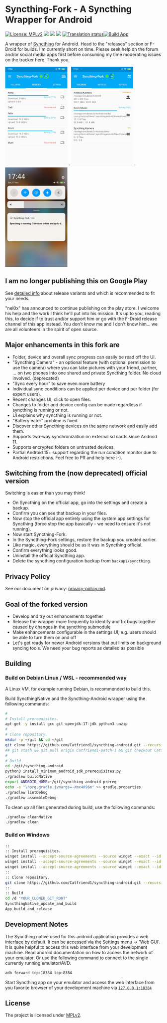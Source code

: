 # Syncthing-Fork - A Syncthing Wrapper for Android

[![License: MPLv2](https://img.shields.io/badge/License-MPLv2-blue.svg)](https://opensource.org/licenses/MPL-2.0)
<a href="https://github.com/Catfriend1/syncthing-android/releases" alt="GitHub release"><img src="https://img.shields.io/github/release/Catfriend1/syncthing-android/all.svg" /></a>
<a href="https://f-droid.org/packages/com.github.catfriend1.syncthingandroid" alt="F-Droid release"><img src="https://img.shields.io/f-droid/v/com.github.catfriend1.syncthingandroid.svg" /></a>
<a href="https://tooomm.github.io/github-release-stats/?username=Catfriend1&repository=syncthing-android" alt="GitHub Stats"><img src="https://img.shields.io/github/downloads/Catfriend1/syncthing-android/total.svg" /></a>
<a href="https://hosted.weblate.org/projects/syncthing/android/catfriend1/"><img src="https://hosted.weblate.org/widget/syncthing/android/catfriend1/svg-badge.svg" alt="Translation status" /></a>[![Build App](https://github.com/Catfriend1/syncthing-android/actions/workflows/build-app.yaml/badge.svg)](https://github.com/Catfriend1/syncthing-android/actions/workflows/build-app.yaml)

A wrapper of [Syncthing](https://github.com/syncthing/syncthing) for Android. Head to the "releases" section or F-Droid for builds. I'm currently short on time. Please seek help on the forum and/or social media apps first before consuming my time moderating issues on the tracker here. Thank you.

<img src="app/src/main/play/listings/en-US/graphics/phone-screenshots/1.png" alt="screenshot 1" width="200" /> · <img src="app/src/main/play/listings/en-US/graphics/phone-screenshots/2.png" alt="screenshot 2" width="200" /> · <img src="app/src/main/play/listings/en-US/graphics/phone-screenshots/4.png" alt="screenshot 3" width="200" />

## I am no longer publishing this on Google Play

See [detailed info](https://github.com/Catfriend1/syncthing-android/blob/main/wiki/Switch-between-releases_Verify-APK-is-genuine.md) about release variants and which is recommended to fit your needs.

"nel0x" has announced to continue publishing on the play store. I welcome his help and the work I think he'll put into his mission. It's up to you, reading this, to decide if to trust and/or support him or go with the F-Droid release channel of this app instead. You don't know me and I don't know him... we are all volunteers in the spirit of open source.

## Major enhancements in this fork are

- Folder, device and overall sync progress can easily be read off the UI.
- "Syncthing Camera" - an optional feature (with optional permission to use the camera) where you can take pictures with your friend, partner, ... on two phones into one shared and private Syncthing folder. No cloud involved. (deprecated)
- "Sync every hour" to save even more battery
- Individual sync conditions can be applied per device and per folder (for expert users).
- Recent changes UI, click to open files.
- Changes to folder and device config can be made regardless if syncthing is running or not.
- UI explains why syncthing is running or not.
- "Battery eater" problem is fixed.
- Discover other Syncthing devices on the same network and easily add them.
- Supports two-way synchronization on external sd cards since Android 11.
- Supports encrypted folders on untrusted devices.
- Partial Android 15+ support regarding the run condition monitor due to Android restrictions. Feel free to PR and help here :-).

## Switching from the (now deprecated) official version

Switching is easier than you may think!

- On Syncthing on the official app, go into the settings and create a backup.
- Confirm you can see that backup in your files.
- Now stop the official app entirely using the system app settings for Syncthing (force stop the app basically - we need to ensure it's not running).
- Now start Syncthing-Fork.
- In the Syncthing-Fork settings, restore the backup you created earlier.
- Like magic, everything should be as it was in Syncthing official.
- Confirm everything looks good.
- Uninstall the official Syncthing app.
- Delete the syncthing configuration backup from `backups/syncthing`.

## Privacy Policy

See our document on privacy: [privacy-policy.md](https://github.com/Catfriend1/syncthing-android/blob/main/privacy-policy.md).

## Goal of the forked version

- Develop and try out enhancements together
- Release the wrapper more frequently to identify and fix bugs together caused by changes in the syncthing submodule
- Make enhancements configurable in the settings UI, e.g. users should be able to turn them on and off
- Let's get ready for newer Android versions that put limits on background syncing tools. We need your bug reports as detailed as possible

## Building

### Build on Debian Linux / WSL - recommended way

A Linux VM, for example running Debian, is recommended to build this.

Build SyncthingNative and the Syncthing-Android wrapper using the following commands:

```bash
#
# Install prerequisites.
apt-get -y install gcc git openjdk-17-jdk python3 unzip
#
# Clone repository.
mkdir -p ~/git && cd ~/git
git clone https://github.com/Catfriend1/syncthing-android.git --recursive
## git stash && git pull origin Catfriend1-patch-1 && git checkout Catfriend1-patch-1
#
# Build
cd ~/git/syncthing-android
python3 install_minimum_android_sdk_prerequisites.py
./gradlew buildNative
export ANDROID_HOME=~/git/syncthing-android-prereq
echo -e "\norg.gradle.jvmargs=-Xmx4096m" >> gradle.properties
./gradlew lintDebug
./gradlew assembleDebug
```

To clean up all files generated during build, use the following commands:

```bash
./gradlew cleanNative
./gradlew clean
```

### Build on Windows

```bash
::
:: Install prerequisites.
winget install --accept-source-agreements --source winget --exact --id "Git.MinGit" --scope machine
winget install --accept-source-agreements --source winget --exact --id "AdoptOpenJDK.OpenJDK.17" --scope machine
winget install --accept-source-agreements --source winget --exact --id "Python.Python.3.13" --scope machine -h --override "/quiet InstallAllUsers=1 PrependPath=1 Include_test=0" 
::
:: Clone repository.
git clone https://github.com/Catfriend1/syncthing-android.git --recursive
::
:: Build
cd /d "YOUR_CLONED_GIT_ROOT"
SyncthingNative_update_and_build
App_build_and_release
```

## Development Notes

The Syncthing native used for this android application provides a web interface by default. It can be accessed via the Settings menu -> 'Web GUI'. It is quite helpful to access this web interface from your development machine. Read android documentation on how to access the network of your emulator. Or use the following command to connect to the single currently running emulator/AVD.

```bash
adb forward tcp:18384 tcp:8384
```

Start Syncthing app on your emulator and access the web interface from you favorite browser of your development machine via [`127.0.0.1:18384`](https://127.0.0.1:18384)

## License

The project is licensed under [MPLv2](LICENSE).
